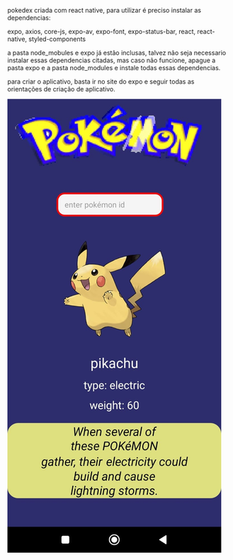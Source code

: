 pokedex criada com react native, para utilizar é preciso instalar as dependencias:

expo,
axios,
core-js,
expo-av,
expo-font,
expo-status-bar,
react,
react-native,
styled-components

a pasta node_mobules e expo já estão inclusas, talvez não seja necessario instalar essas dependencias citadas, mas caso não funcione, apague a pasta expo e a pasta node_modules e instale todas essas dependencias.

para criar o aplicativo, basta ir no site do expo e seguir todas as orientações de criação de aplicativo.

![alt text](assets/img/screenshot.jpeg)
